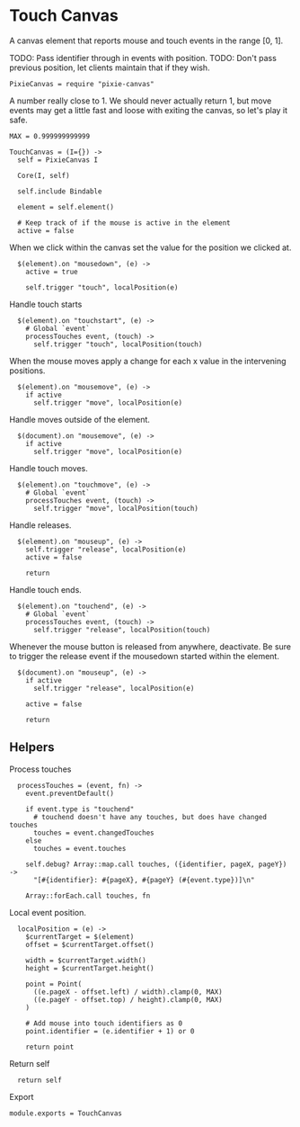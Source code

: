 Touch Canvas
============

A canvas element that reports mouse and touch events in the range [0, 1].

TODO: Pass identifier through in events with position.
TODO: Don't pass previous position, let clients maintain that if they wish.

    PixieCanvas = require "pixie-canvas"

A number really close to 1. We should never actually return 1, but move events
may get a little fast and loose with exiting the canvas, so let's play it safe.

    MAX = 0.999999999999

    TouchCanvas = (I={}) ->
      self = PixieCanvas I

      Core(I, self)

      self.include Bindable

      element = self.element()

      # Keep track of if the mouse is active in the element
      active = false

When we click within the canvas set the value for the position we clicked at.

      $(element).on "mousedown", (e) ->
        active = true

        self.trigger "touch", localPosition(e)

Handle touch starts

      $(element).on "touchstart", (e) ->
        # Global `event`
        processTouches event, (touch) ->
          self.trigger "touch", localPosition(touch)

When the mouse moves apply a change for each x value in the intervening positions.

      $(element).on "mousemove", (e) ->
        if active
          self.trigger "move", localPosition(e)

Handle moves outside of the element.

      $(document).on "mousemove", (e) ->
        if active
          self.trigger "move", localPosition(e)

Handle touch moves.

      $(element).on "touchmove", (e) ->
        # Global `event`
        processTouches event, (touch) ->
          self.trigger "move", localPosition(touch)

Handle releases.

      $(element).on "mouseup", (e) ->
        self.trigger "release", localPosition(e)
        active = false

        return

Handle touch ends.

      $(element).on "touchend", (e) ->
        # Global `event`
        processTouches event, (touch) ->
          self.trigger "release", localPosition(touch)

Whenever the mouse button is released from anywhere, deactivate. Be sure to
trigger the release event if the mousedown started within the element.

      $(document).on "mouseup", (e) ->
        if active
          self.trigger "release", localPosition(e)

        active = false

        return

Helpers
-------

Process touches

      processTouches = (event, fn) ->
        event.preventDefault()

        if event.type is "touchend"
          # touchend doesn't have any touches, but does have changed touches
          touches = event.changedTouches
        else
          touches = event.touches

        self.debug? Array::map.call touches, ({identifier, pageX, pageY}) ->
          "[#{identifier}: #{pageX}, #{pageY} (#{event.type})]\n"

        Array::forEach.call touches, fn

Local event position.

      localPosition = (e) ->
        $currentTarget = $(element)
        offset = $currentTarget.offset()

        width = $currentTarget.width()
        height = $currentTarget.height()

        point = Point(
          ((e.pageX - offset.left) / width).clamp(0, MAX)
          ((e.pageY - offset.top) / height).clamp(0, MAX)
        )

        # Add mouse into touch identifiers as 0
        point.identifier = (e.identifier + 1) or 0

        return point

Return self

      return self

Export

    module.exports = TouchCanvas
